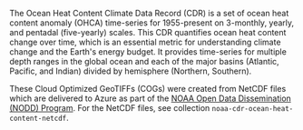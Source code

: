 The Ocean Heat Content Climate Data Record (CDR) is a set of ocean heat content anomaly (OHCA) time-series for 1955-present on 3-monthly, yearly, and pentadal (five-yearly) scales. This CDR quantifies ocean heat content change over time, which is an essential metric for understanding climate change and the Earth's energy budget. It provides time-series for multiple depth ranges in the global ocean and each of the major basins (Atlantic, Pacific, and Indian) divided by hemisphere (Northern, Southern).

These Cloud Optimized GeoTIFFs (COGs) were created from NetCDF files which are delivered to Azure as part of the [NOAA Open Data Dissemination (NODD) Program](https://www.noaa.gov/information-technology/open-data-dissemination).
For the NetCDF files, see collection `noaa-cdr-ocean-heat-content-netcdf`.
